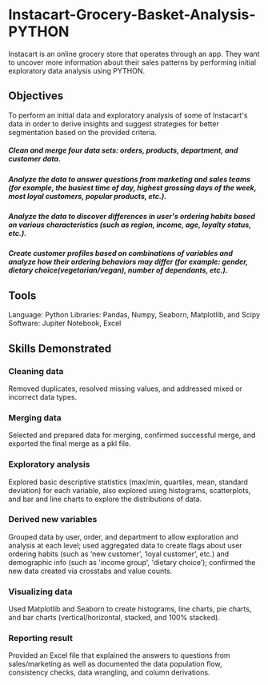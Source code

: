 # Instacart-Grocery-Basket-Analysis-PYTHON
Instacart is an online grocery store that operates through an app. They want to uncover more information about their sales patterns by performing initial exploratory data analysis using PYTHON.
## Objectives
To perform an initial data and exploratory analysis of some of Instacart's data in order to derive insights and suggest strategies for better segmentation based on the provided criteria.
##### Clean and merge four data sets: orders, products, department, and customer data.
##### Analyze the data to answer questions from marketing and sales teams (for example, the busiest time of day, highest grossing days of the week, most loyal customers, popular products, etc.).
##### Analyze the data to discover differences in user's ordering habits based on various characteristics (such as region, income, age, loyalty status, etc.).
##### Create customer profiles based on combinations of variables and analyze how their ordering behaviors may differ (for example: gender, dietary choice(vegetarian/vegan), number of dependants, etc.).
## Tools
Language: Python
Libraries: Pandas, Numpy, Seaborn, Matplotlib, and Scipy
Software: Jupiter Notebook, Excel
## Skills Demonstrated
### Cleaning data
Removed duplicates, resolved missing values, and addressed mixed or incorrect data types.
### Merging data
Selected and prepared data for merging, confirmed successful merge, and exported the final merge as a pkl file.
### Exploratory analysis
Explored basic descriptive statistics (max/min, quartiles, mean, standard deviation) for each variable, also explored using histograms, scatterplots, and bar and line charts to explore the distributions of data.
### Derived new variables
Grouped data by user, order, and department to allow exploration and analysis at each level; used aggregated data to create flags about user ordering habits (such as ‘new customer’, ‘loyal customer’, etc.) and demographic info (such as 'income group', 'dietary choice’); confirmed the new data created via crosstabs and value counts.
### Visualizing data
Used Matplotlib and Seaborn to create histograms, line charts, pie charts, and bar charts (vertical/horizontal, stacked, and 100% stacked).
### Reporting result
Provided an Excel file that explained the answers to questions from sales/marketing as well as documented the data population flow, consistency checks, data wrangling, and column derivations.
